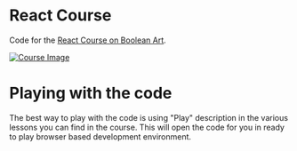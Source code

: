 # React Course

Code for the [React Course on Boolean Art][course].

[![Course Image](https://www.booleanart.com/course-content/react/index.png)][course]

[course]: https://www.booleanart.com/course/react

# Playing with the code

The best way to play with the code is using "Play" description in the various lessons you can find in the course. This will open the code for you in ready to play browser based development environment.

